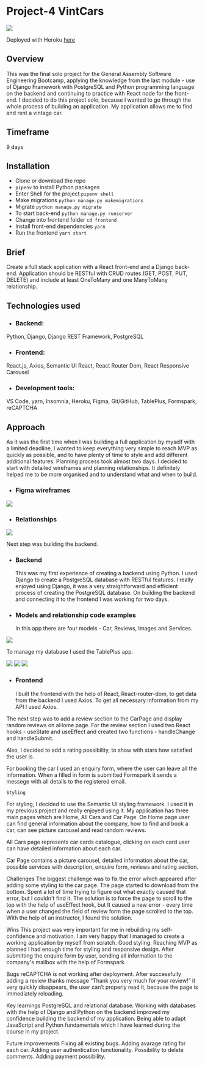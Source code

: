 # Project-4 VintCars

![](assets/images/Home.png)

Deployed with Heroku [here](https://vintcars.herokuapp.com/)

## Overview

This was the final solo project for the General Assembly Software Engineering Bootcamp, applying the knowledge from the last module - use of Django Framework with PostgreSQL and Python programming language on the backend and continuing to practice with React node for the front-end. I decided to do this project solo, because I wanted to go through the whole process of building an application. My application allows me to find and rent a vintage car.

## Timeframe

9 days

## Installation

- Clone or download the repo
- `pipenv` to install Python packages
- Enter Shell for the project `pipenv shell`
- Make migrations `python manage.py makemigrations`
- Migrate `python manage.py migrate`
- To start back-end `python manage.py runserver`
- Change into frontend folder `cd frontend`
- Install front-end dependencies `yarn`
- Run the frontend `yarn start`

## Brief

Create a full stack application with a React front-end and a Django back-end. Application should be RESTful with CRUD routes (GET, POST, PUT, DELETE) and include at least OneToMany and one ManyToMany relationship.

## Technologies used

- ### Backend:

Python, Django, Django REST Framework, PostgreSQL

- ### Frontend:

React.js, Axios, Semantic UI React, React Router Dom, React Responsive Carousel

- ### Development tools:

VS Code, yarn, Insomnia, Heroku, Figma, Git/GitHub, TablePlus, Formspark, reCAPTCHA

## Approach

As it was the first time when I was building a full application by myself with a limited deadline, I wanted to keep everything very simple to reach MVP as quickly as possible, and to have plenty of time to style and add different additional features.
Planning process took almost two days. I decided to start with detailed wireframes and planning relationships. It definitely helped me to be more organised and to understand what and when to build.

- ### Figma wireframes

![](assets/images/wireFrames.png)

- ### Relationships

![](assets/images/Relationships.png)

Next step was building the backend.

- ### Backend

  This was my first experience of creating a backend using Python. I used Django to create a PostgreSQL database with RESTful features. I really enjoyed using Django, it was a very straightforward and efficient process of creating the PostgreSQL database. On building the backend and connecting it to the frontend I was working for two days.

- ### Models and relationship code examples
  In this app there are four models - Car, Reviews, Images and Services.

![](assets/images/ModelsANDRelation.png)

To manage my database I used the TablePlus app.

![](assets/images/tablePlus1.png)
![](assets/images/tablePlus2.png)
![](assets/images/tablePlus3.png)

- ### Frontend
  I built the frontend with the help of React, React-router-dom, to get data from the backend I used Axios. To get all necessary information from my API I used Axios.

The next step was to add a review section to the CarPage and display random reviews on aHome page. For the review section I used two React hooks - useState and useEffect and created two functions - handleChange and handleSubmit.

Also, I decided to add a rating possibility, to show with stars how satisfied the user is.

For booking the car I used an enquiry form, where the user can leave all the information. When a filled in form is submitted Formspark it sends a messege with all details to the registered email.

    Styling

For styling, I decided to use the Semantic UI styling framework. I used it in my previous project and really enjoyed using it.
My application has three main pages which are Home, All Cars and Car Page. On Home page user can find general information about the company, how to find and book a car, can see picture carousel and read random reviews.

All Cars page represents car cards catalogue, clicking on each card user can have detailed information about each car.

Car Page contains a picture carousel, detailed information about the car, possible services with description, enquire form, reviews and rating section.

Challenges
The biggest challenge was to fix the error which appeared after adding some styling to the car page. The page started to download from the bottom. Spent a lot of time trying to figure out what exactly caused that error, but I couldn't find it. The solution is to force the page to scroll to the top with the help of useEffect hook, but It caused a new error - every time when a user changed the field of review form the page scrolled to the top. With the help of an instructor, I found the solution.

Wins
This project was very important for me in rebuilding my self-confidence and motivation. I am very happy that I managed to create a working application by myself from scratch.
Good styling. Reaching MVP as planned I had enough time for styling and responsive design.
After submitting the enquire form by user, sending all information to the company's mailbox with the help of Formspark.

Bugs
reCAPTCHA is not working after deployment.
After successfully adding a review thanks message “Thank you very much for your review!” it very quickly disappears, the user can’t properly read it, because the page is immediately reloading.

Key learnings
PostgreSQL and relational database. Working with databases with the help of Django and Python on the backend improved my confidence building the backend of my application.
Being able to adapt JavaScript and Python fundamentals which I have learned during the course in my project.

Future improvements
Fixing all existing bugs.
Adding avarage rating for each car.
Adding user authentication functionality.
Possibility to delete comments.
Adding payment possibility.
